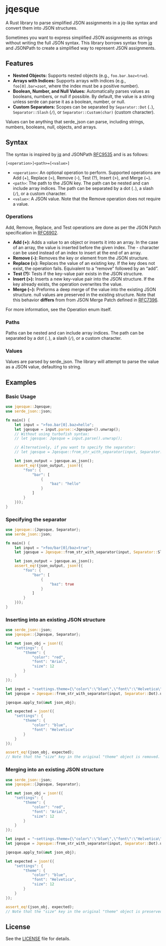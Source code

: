 # jqesque

A Rust library to parse simplified JSON assignments in a jq-like syntax and convert them into JSON structures.

Sometimes you want to express simplified JSON assignments as strings without writing the full JSON syntax. This library borrows syntax from [jq](https://jqlang.github.io/jq/) and JSONPath to create a simplified way to represent JSON assignments.

## Features

- **Nested Objects:** Supports nested objects (e.g., `foo.bar.baz=true`).
- **Arrays with Indices:** Supports arrays with indices (e.g., `foo[0].bar=zoot`, where the index must be a positive number).
- **Boolean, Number, and Null Values:** Automatically parses values as booleans, numbers, or null if possible. By default, the value is a string unless serde can parse it as a boolean, number, or null.
- **Custom Separators:** Scopes can be separated by `Separator::Dot` (`.`), `Separator::Slash` (`/`), or `Separator::Custom(char)` (custom character).

Values can be anything that serde_json can parse, including strings, numbers, booleans, null, objects, and arrays.

## Syntax

The syntax is inspired by [jq](https://jqlang.github.io/jq/) and JSONPath [RFC9535](https://datatracker.ietf.org/doc/html/rfc9535) and is as follows:

```text
[<operation>]<path>=[<value>]
```

- `<operation>`: An optional operation to perform. Supported operations are Add (+), Replace (=), Remove (-), Test (?), Insert (>), and Merge (~).
- `<path>`: The path to the JSON key. The path can be nested and can include array indices. The path can be separated by a dot (`.`), a slash (`/`), or a custom character.
- `<value>`: A JSON value. Note that the Remove operation does not require a value.

### Operations

Add, Remove, Replace, and Test operations are done as per the JSON Patch specification in [RFC6902](https://datatracker.ietf.org/doc/html/rfc6902/).

- **Add (+):** Adds a value to an object or inserts it into an array. In the case of an array, the value is inserted before the given index. The - character can be used instead of an index to insert at the end of an array.
- **Remove (-):** Removes the key or element from the JSON structure.
- **Replace (=):** Replaces the value of an existing key. If the key does not exist, the operation fails. Equivalent to a “remove” followed by an “add”.
- **Test (?):** Tests if the key-value pair exists in the JSON structure.
- **Insert (>):** Inserts a new key-value pair into the JSON structure. If the key already exists, the operation overwrites the value.
- **Merge (~):** Preforms a deep merge of the value into the existing JSON structure. null values are preserved in the existing structure. Note that this behavior **differs** from from JSON Merge Patch defined in [RFC7396](https://datatracker.ietf.org/doc/html/rfc7396).

For more information, see the Operation enum itself.

### Paths

Paths can be nested and can include array indices. The path can be separated by a dot (`.`), a slash (`/`), or a custom character.

### Values

Values are parsed by serde_json. The library will attempt to parse the value as a JSON value, defaulting to string.

## Examples

### Basic Usage

```rust
use jqesque::Jqesque;
use serde_json::json;

fn main() {
    let input = ">foo.bar[0].baz=hello";
    let jqesque = input.parse::<Jqesque>().unwrap();
    // Without using turbofish syntax:
    // let jqesque: Jqesque = input.parse().unwrap();

    // Alternatively, if you want to specify the separator:
    // let jqesque = Jqesque::from_str_with_separator(input, Separator::Dot).unwrap();

    let json_output = jqesque.as_json();
    assert_eq!(json_output, json!({
        "foo": {
            "bar": [
                {
                    "baz": "hello"
                }
            ]
        }
    }));
}
```

### Specifying the separator

```rust
use jqesque::{Jqesque, Separator};
use serde_json::json;

fn main() {
    let input = ">foo/bar[0]/baz=true";
    let jqesque = Jqesque::from_str_with_separator(input, Separator::Slash).unwrap();

    let json_output = jqesque.as_json();
    assert_eq!(json_output, json!({
        "foo": {
            "bar": [
                {
                    "baz": true
                }
            ]
        }
    }));
}
```

### Inserting into an existing JSON structure

```rust
use serde_json::json;
use jqesque::{Jqesque, Separator};

let mut json_obj = json!({
    "settings": {
        "theme": {
            "color": "red",
            "font": "Arial",
            "size": 12
        }
    }
});

let input = ">settings.theme={\"color\":\"blue\",\"font\":\"Helvetica\"}";
let jqesque = Jqesque::from_str_with_separator(input, Separator::Dot).unwrap();

jqesque.apply_to(&mut json_obj);

let expected = json!({
    "settings": {
        "theme": {
            "color": "blue",
            "font": "Helvetica"
        }
    }
});

assert_eq!(json_obj, expected);
// Note that the "size" key in the original "theme" object is removed.
```

### Merging into an existing JSON structure

```rust
use serde_json::json;
use jqesque::{Jqesque, Separator};

let mut json_obj = json!({
    "settings": {
        "theme": {
            "color": "red",
            "font": "Arial",
            "size": 12
        }
    }
});

let input = "~settings.theme={\"color\":\"blue\",\"font\":\"Helvetica\"}";
let jqesque = Jqesque::from_str_with_separator(input, Separator::Dot).unwrap();

jqesque.apply_to(&mut json_obj);

let expected = json!({
    "settings": {
        "theme": {
            "color": "blue",
            "font": "Helvetica",
            "size": 12
        }
    }
});

assert_eq!(json_obj, expected);
// Note that the "size" key in the original "theme" object is preserved.
```

## License

See the [LICENSE](LICENSE) file for details.
